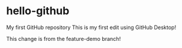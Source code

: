 # hello-github
My first GitHub repository
This is my first edit using GitHub Desktop!

This change is from the feature-demo branch!